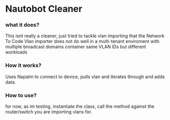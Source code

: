 # Nautobot Cleaner

### what it does?

This isnt really a cleaner, just tried to tackle vlan importing that
the Network To Code Vlan importer does not do well in a multi-tenant enviroment
with multiple broadcast domains container same VLAN IDs but different workloads

### How it works?

Uses Napalm to connect to device, pulls vlan and iterates through and adds data.

### How to use?

for now, as im testing, instantiate the class, call the method against the router/switch you are importing vlans for.

